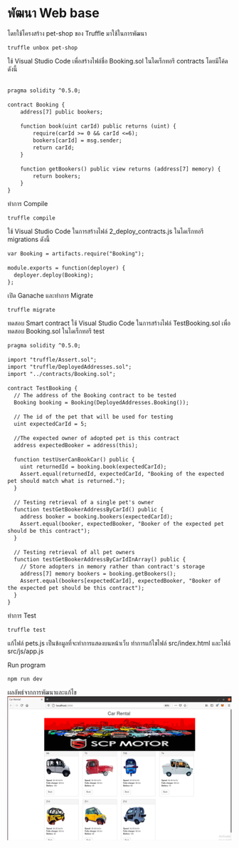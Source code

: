 # พัฒนา Web base
โดยใช้โครงสร้าง pet-shop ของ Truffle มาใช้ในการพัฒนา

```
truffle unbox pet-shop
```

ใช้ Visual Studio Code เพื่อสร้างไฟล์ชื่อ Booking.sol ในไดเร็กทอรี contracts โดยมีโค้ดดังนี้

```
  
pragma solidity ^0.5.0;

contract Booking {
    address[7] public bookers;

    function book(uint carId) public returns (uint) {
        require(carId >= 0 && carId <=6);
        bookers[carId] = msg.sender;
        return carId;
    }

    function getBookers() public view returns (address[7] memory) {
        return bookers;
    }
}
```

ทำการ Compile

```
truffle compile
```

ใช้ Visual Studio Code ในการสร้างไฟล์ 2_deploy_contracts.js ในไดเร็กทอรี migrations ดังนี้

``` 
var Booking = artifacts.require("Booking");

module.exports = function(deployer) {
  deployer.deploy(Booking);
};
```

เปิด Ganache และทำการ Migrate

```
truffle migrate
```

ทดสอบ Smart contract
ใช้ Visual Studio Code ในการสร้างไฟล์ TestBooking.sol เพื่อทดสอบ Booking.sol ในไดเร็กทอรี test 

```
pragma solidity ^0.5.0;

import "truffle/Assert.sol";
import "truffle/DeployedAddresses.sol";
import "../contracts/Booking.sol";

contract TestBooking {
  // The address of the Booking contract to be tested
  Booking booking = Booking(DeployedAddresses.Booking());

  // The id of the pet that will be used for testing
  uint expectedCarId = 5;

  //The expected owner of adopted pet is this contract
  address expectedBooker = address(this);

  function testUserCanBookCar() public {
    uint returnedId = booking.book(expectedCarId);
    Assert.equal(returnedId, expectedCarId, "Booking of the expected pet should match what is returned.");
  }

  // Testing retrieval of a single pet's owner
  function testGetBookerAddressByCarId() public {
    address booker = booking.bookers(expectedCarId);
    Assert.equal(booker, expectedBooker, "Booker of the expected pet should be this contract");
  }

  // Testing retrieval of all pet owners
  function testGetBookerAddressByCarIdInArray() public {
    // Store adopters in memory rather than contract's storage
    address[7] memory bookers = booking.getBookers();
    Assert.equal(bookers[expectedCarId], expectedBooker, "Booker of the expected pet should be this contract");
  }
}
```

ทำการ Test

```
truffle test
```

แก้ไฟล์ pets.js เป็นข้อมูลที่จะทำการแสดงบนหน้าเว็บ
ทำการแก้ไขไฟล์ src/index.html และไฟล์ src/js/app.js

Run program

```
npm run dev
```

ผลลัพธ์จากการพัฒนาและแก้ไข
![result](img/result.PNG)
